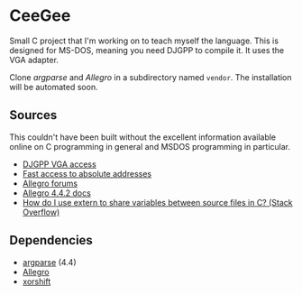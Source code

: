 CeeGee
======

Small C project that I'm working on to teach myself the language.
This is designed for MS-DOS, meaning you need DJGPP to compile it. It uses
the VGA adapter.

Clone *argparse* and *Allegro* in a subdirectory named `vendor`. The
installation will be automated soon.


Sources
--------

This couldn't have been built without the excellent information available
online on C programming in general and MSDOS programming in particular.

* [DJGPP VGA access](http://www.delorie.com/djgpp/doc/brennan/brennan_access_vga.html)
* [Fast access to absolute addresses](http://www.delorie.com/djgpp/v2faq/faq18_6.html)
* [Allegro forums](https://www.allegro.cc/forums/index)
* [Allegro 4.4.2 docs](http://liballeg.org/stabledocs/en/allegro.html)
* [How do I use extern to share variables between source files in C? (Stack Overflow)](http://stackoverflow.com/questions/1433204/how-do-i-use-extern-to-share-variables-between-source-files-in-c)


Dependencies
------------

* [argparse](https://github.com/Cofyc/argparse) (4.4)
* [Allegro](http://liballeg.org/)
* [xorshift](https://github.com/WebDrake/xorshift)
